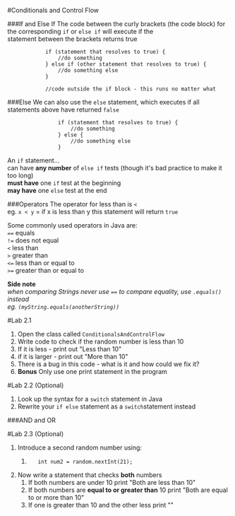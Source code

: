 #Conditionals and Control Flow

###If and Else If
The code between the curly brackets (the code block) for the corresponding `if` or `else if` will execute if the  
statement between the brackets returns true

                if (statement that resolves to true) { 
                    //do something 
                } else if (other statement that resolves to true) {
                    //do something else
                }

                //code outside the if block - this runs no matter what

###Else
We can also use the `else` statement, which executes if all statements above have returned `false`  

                    if (statement that resolves to true) {
                        //do something
                    } else {
                        //do something else
                    }

An `if` statement...  
can have **any number** of `else if` tests (though it's bad practice to make it too long)  
**must have** one `if` test at the beginning   
**may have** one `else` test at the end

###Operators
The operator for less than is `<`  
eg. `x < y` = if x is less than y this statement will return `true`

Some commonly used operators in Java are:  
`==` equals  
`!=` does not equal  
`<` less than  
`>` greater than  
`<=` less than or equal to  
`>=` greater than or equal to

**Side note**  
_when comparing Strings never use `==` to compare equality, use `.equals()` instead_  
_eg. `(myString.equals(anotherString))`_


#Lab 2.1
1. Open the class called `ConditionalsAndControlFlow`
2. Write code to check if the random number is less than 10
3. If it is less - print out "Less than 10"
4. if it is larger - print out "More than 10"
5. There is a bug in this code - what is it and how could we fix it?
6. **Bonus** Only use one print statement in the program

#Lab 2.2 (Optional)
1. Look up the syntax for a `switch` statement in Java 
2. Rewrite your `if else` statement as a `switch`statement instead

###AND and OR


#Lab 2.3 (Optional)
1. Introduce a second random number using:
   1.        int num2 = random.nextInt(21); 
2. Now write a statement that checks **both** numbers 
   1. If both numbers are under 10 print "Both are less than 10"
   2. If both numbers are **equal to or greater than** 10 print "Both are equal to or more than 10"
   3. If one is greater than 10 and the other less print "" 

